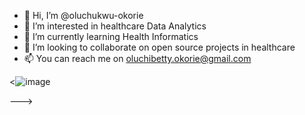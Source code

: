 - 👋 Hi, I’m @oluchukwu-okorie
- 👀 I’m interested in healthcare Data Analytics
- 🌱 I’m currently learning Health Informatics
- 💞️ I’m looking to collaborate on open source projects in healthcare
- 📫 You can reach me on oluchibetty.okorie@gmail.com

<![image](https://user-images.githubusercontent.com/60434185/209579042-b5df920e-458c-4524-801b-ba4be432773a.png)

--->

